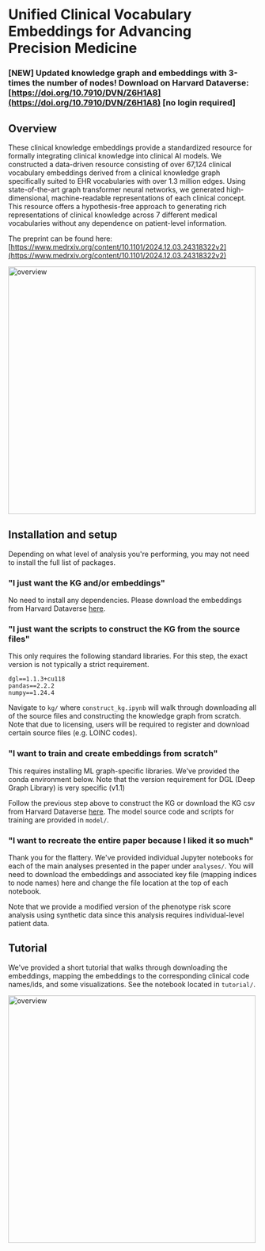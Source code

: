 # Unified Clinical Vocabulary Embeddings for Advancing Precision Medicine

### [NEW] Updated knowledge graph and embeddings with 3-times the number of nodes! Download on Harvard Dataverse: [https://doi.org/10.7910/DVN/Z6H1A8](https://doi.org/10.7910/DVN/Z6H1A8) [no login required]


## Overview

These clinical knowledge embeddings provide a standardized resource for 
formally integrating clinical knowledge into clinical AI models. 
We constructed a data-driven resource consisting of over 67,124 clinical vocabulary embeddings 
derived from a clinical knowledge graph specifically suited to EHR vocabularies with over 1.3 million edges. 
Using state-of-the-art graph transformer neural networks, we generated high-dimensional, machine-readable representations 
of each clinical concept. This resource offers a hypothesis-free approach to generating rich representations of clinical
 knowledge across 7 different medical vocabularies without any dependence on patient-level information. 

The preprint can be found here: [https://www.medrxiv.org/content/10.1101/2024.12.03.24318322v2](https://www.medrxiv.org/content/10.1101/2024.12.03.24318322v2) 

<img src="img/github_img_1.png" alt="overview" width="500"/>

## Installation and setup

Depending on what level of analysis you're performing, you may not need to install the full list of packages.

### "I just want the KG and/or embeddings"
No need to install any dependencies. Please download the embeddings from Harvard Dataverse [here](https://dataverse.harvard.edu/dataset.xhtml?persistentId=doi:10.7910/DVN/Z6H1A8).

### "I just want the scripts to construct the KG from the source files"

This only requires the following standard libraries. For this step, the exact version is not typically a strict requirement. 

```
dgl==1.1.3+cu118
pandas==2.2.2
numpy==1.24.4
```

Navigate to `kg/` where `construct_kg.ipynb` will walk through downloading all of the source files and constructing the knowledge graph from scratch. Note that due to licensing, users will be required to register and download certain source files (e.g. LOINC codes). 

### "I want to train and create embeddings from scratch"

This requires installing ML graph-specific libraries. We've provided the conda environment below. Note that the version requirement for DGL (Deep Graph Library) is very specific (v1.1)

Follow the previous step above to construct the KG or download the KG csv from Harvard Dataverse [here](https://dataverse.harvard.edu/dataset.xhtml?persistentId=doi:10.7910/DVN/Z6H1A8). The model source code and scripts for training are provided in `model/`.

### "I want to recreate the entire paper because I liked it so much"

Thank you for the flattery. We've provided individual Jupyter notebooks for each of the main analyses presented in the paper under `analyses/`. You will need to download the embeddings and associated key file (mapping indices to node names) here and change the file location at the top of each notebook.

Note that we provide a modified version of the phenotype risk score analysis using synthetic data since this analysis requires individual-level patient data. 

<h2 id="tutorial">Tutorial </h2>

We've provided a short tutorial that walks through downloading the embeddings, mapping the embeddings to the corresponding clinical code names/ids, and some visualizations. See the notebook located in `tutorial/`. 

<img src="img/umap.png" alt="overview" width="500"/>
